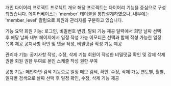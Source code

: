 개인 다이어리 프로젝트
프로젝트 개요
해당 프로젝트는 다이어리 기능을 중심으로 구성되었습니다. 데이터베이스는 'member' 테이블을 통합설계하였으나, 내부에는 'member_level' 칼럼으로 회원과 관리자를 구분하고 있습니다.

기능 요약
회원 기능:
로그인, 비밀번호 변경, 탈퇴 기능 제공
달력에서 희망 날짜 선택 후 해당 날짜 내부 페이지에서 일정 작성 가능
이모티콘 선택과 함께 작성 가능한 일정 목록 제공
공지사항 확인 및 댓글 작성, 비밀댓글 작성 기능 제공

관리자 기능:
공지사항 작성, 수정, 삭제 기능
회원이 작성한 비밀댓글 확인 및 강제 삭제 권한
회원 권한 부여로 본인 스케줄 작성 권한 부여

공통 기능:
메인화면 검색 기능으로 일정 메모 검색, 확인, 수정, 삭제 가능
연도별, 월별, 일자별 검색으로 날짜 선택 후 일정 확인, 수정, 삭제 기능 제공

